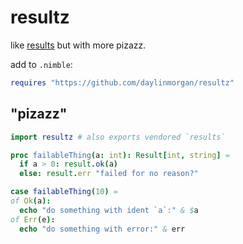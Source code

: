 # resultz

like [results](https://github.com/arnetheduck/nim-results/tree/master) but with more pizazz.

add to `.nimble`:

```nim
requires "https://github.com/daylinmorgan/resultz"
```

## "pizazz"

```nim
import resultz # also exports vendored `results`

proc failableThing(a: int): Result[int, string] =
  if a > 0: result.ok(a)
  else: result.err "failed for no reason?"

case failableThing(10) =
of Ok(a):
  echo "do something with ident `a`:" & $a
of Err(e):
  echo "do something with error:" & err
```

